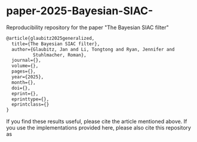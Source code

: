 # paper-2025-Bayesian-SIAC-
Reproducibility repository for the paper "The Bayesian SIAC filter"

```tex
@article{glaubitz2025generalized,
  title={The Bayesian SIAC filter},
  author={Glaubitz, Jan and Li, Tongtong and Ryan, Jennifer and
          Stuhlmacher, Roman},
  journal={},
  volume={},
  pages={},
  year={2025},
  month={},
  doi={},
  eprint={},
  eprinttype={},
  eprintclass={}
}
```


If you find these results useful, please cite the article mentioned above. If you use the implementations provided here, please also cite this repository as
